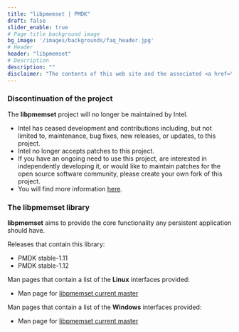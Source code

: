 ```yaml
---
title: "libpmemset | PMDK"
draft: false
slider_enable: true
# Page title background image
bg_image: '/images/backgrounds/faq_header.jpg'
# Header
header: "libpmemset"
# Description
description: ""
disclaimer: "The contents of this web site and the associated <a href=\"https://github.com/pmem\">GitHub repositories</a> are BSD-licensed open source."
---
```


### Discontinuation of the project
The **libpmemset** project will no longer be maintained by Intel.
- Intel has ceased development and contributions including, but not limited to, maintenance, bug fixes, new releases,
or updates, to this project.
- Intel no longer accepts patches to this project.
- If you have an ongoing need to use this project, are interested in independently developing it, or would like to
maintain patches for the open source software community, please create your own fork of this project.
- You will find more information [here](/blog/2022/11/update-on-pmdk-and-our-long-term-support-strategy/).

### The libpmemset library

**libpmemset** aims to provide the core functionality any
persistent application should have.

Releases that contain this library:
* PMDK stable-1.11
* PMDK stable-1.12

Man pages that contain a list of the **Linux** interfaces provided:

* Man page for <a href="https://github.com/pmem/pmdk/tree/stable-1.12/doc/libpmemset">libpmemset current master</a>

Man pages that contain a list of the **Windows** interfaces provided:

* Man page for <a href="https://github.com/pmem/pmdk/tree/stable-1.12/doc/libpmemset">libpmemset current master</a>